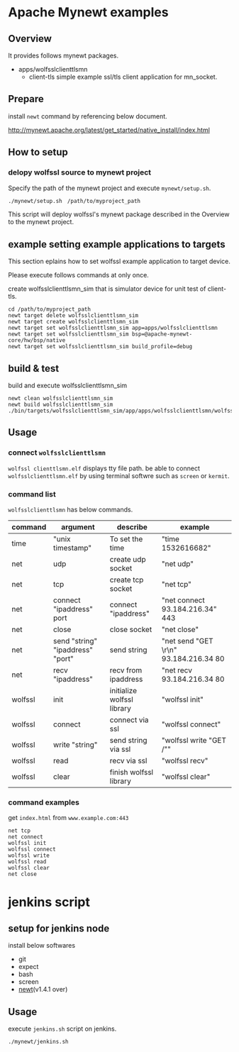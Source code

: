 Apache Mynewt examples
=============

## Overview

It provides follows mynewt packages.

- apps/wolfsslclienttlsmn
    - client-tls simple example ssl/tls client application for mn_socket.

## Prepare

install `newt` command by referencing below document.

http://mynewt.apache.org/latest/get_started/native_install/index.html

## How to setup

### delopy wolfssl source to mynewt project
Specify the path of the mynewt project and execute  `mynewt/setup.sh`.

```bash
./mynewt/setup.sh　/path/to/myproject_path
```

This script will deploy wolfssl's mynewt package described in the Overview to the mynewt project.

## example setting example applications to targets

This section eplains how to set wolfssl example application to target device.

Please execute follows commands at only once.

create wolfsslclienttlsmn_sim that is simulator device for unit test of client-tls.

```
cd /path/to/myproject_path
newt target delete wolfsslclienttlsmn_sim
newt target create wolfsslclienttlsmn_sim
newt target set wolfsslclienttlsmn_sim app=apps/wolfsslclienttlsmn
newt target set wolfsslclienttlsmn_sim bsp=@apache-mynewt-core/hw/bsp/native
newt target set wolfsslclienttlsmn_sim build_profile=debug
```


## build & test

build and execute wolfsslclienttlsmn_sim

```
newt clean wolfsslclienttlsmn_sim
newt build wolfsslclienttlsmn_sim
./bin/targets/wolfsslclienttlsmn_sim/app/apps/wolfsslclienttlsmn/wolfsslclienttlsmn.elf
```

## Usage
### connect `wolfsslclienttlsmn`

`wolfssl clienttlsmn.elf` displays tty file path.
be able to connect `wolfsslclienttlsmn.elf` by using terminal softwre such as `screen` or `kermit`.

### command list

`wolfsslclienttlsmn` has below commands.


| command | argument                         | describe                   | example                               |
|---------|----------------------------------|----------------------------|---------------------------------------|
| time    | "unix timestamp"                 | To set the time            | "time 1532616682"                     |
| net     | udp                              | create udp socket          | "net udp"                             |
| net     | tcp                              | create tcp socket          | "net tcp"                             |
| net     | connect "ipaddress" port         | connect "ipaddress"        | "net connect 93.184.216.34" 443       |
| net     | close                            | close socket               | "net close"                           |
| net     | send "string" "ipaddress" "port" | send string                | "net send "GET \r\n" 93.184.216.34 80 |
| net     | recv "ipaddress"                 | recv from ipaddress        | "net recv 93.184.216.34 80            |
| wolfssl | init                             | initialize wolfssl library | "wolfssl init"                        |
| wolfssl | connect                          | connect via ssl            | "wolfssl connect"                     |
| wolfssl | write "string"                   | send string via ssl        | "wolfssl write "GET /""               |
| wolfssl | read                             | recv via ssl               | "wolfssl recv"                        |
| wolfssl | clear                            | finish wolfssl library     | "wolfssl clear"                       |

### command examples
get `index.html` from `www.example.com:443`

```
net tcp
net connect
wolfssl init
wolfssl connect
wolfssl write
wolfssl read
wolfssl clear
net close
```

# jenkins script
## setup for jenkins node

install below softwares

- git
- expect
- bash
- screen
- [newt](https://mynewt.apache.org/latest/get_started/native_install/index.html)(v1.4.1 over)

## Usage

execute `jenkins.sh` script on jenkins.

```
./mynewt/jenkins.sh
```
